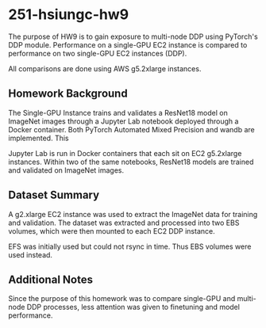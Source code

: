 # 251-hsiungc-hw9
The purpose of HW9 is to gain exposure to multi-node DDP using PyTorch's DDP module. Performance on a single-GPU EC2 instance is compared to performance on two single-GPU EC2 instances (DDP).

All comparisons are done using AWS g5.2xlarge instances.

## Homework Background
The Single-GPU Instance trains and validates a ResNet18 model on ImageNet images through a Jupyter Lab notebook deployed through a Docker container. Both PyTorch Automated Mixed Precision and wandb are implemented. This 

Jupyter Lab is run in Docker containers that each sit on EC2 g5.2xlarge instances. Within two of the same notebooks, ResNet18 models are trained and validated on ImageNet images.



## Dataset Summary
A g2.xlarge EC2 instance was used to extract the ImageNet data for training and validation. The dataset was extracted and processed into two EBS volumes, which were then mounted to each EC2 DDP instance.

EFS was initially used but could not rsync in time. Thus EBS volumes were used instead.

## Additional Notes
Since the purpose of this homework was to compare single-GPU and multi-node DDP processes, less attention was given to finetuning and model performance.